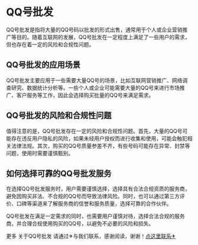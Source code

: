 # QQ号批发

QQ号批发是指将大量的QQ号码以批发的形式出售，通常用于个人或企业营销推广等目的。随着互联网的发展，QQ号批发在一定程度上满足了一些用户的需求，但也存在着一定的风险和合规性问题。

## QQ号批发的应用场景

QQ号批发主要应用于一些需要大量QQ号的场景，比如互联网营销推广、网络调查研究、数据统计分析等。一些个人或企业可能需要大量的QQ号来进行市场推广、客户服务等工作，因此会选择购买批量的QQ号来满足需求。

## QQ号批发的风险和合规性问题

值得注意的是，QQ号批发存在一定的风险和合规性问题。首先，大量的QQ号可能存在违反用户隐私的风险，如果未经用户授权而进行收集和使用，可能会触犯相关法律法规。其次，购买的QQ号质量参差不齐，有些号码可能存在异常、封禁等问题，使用时需要谨慎甄别。

## 如何选择可靠的QQ号批发服务

在选择QQ号批发服务时，用户需要谨慎选择，选择具有合法合规资质的服务商，避免因购买非法、不合规的QQ号而导致法律风险。同时，也可以通过第三方评价、口碑等渠道来了解服务商的信誉和服务质量，选择可靠的合作伙伴。

QQ号批发在满足一定需求的同时，也需要用户谨慎对待，选择合法合规的服务商，并合理合规使用购买的QQ号，以避免不必要的风险和损失。

更多 关于QQ号批发 请通过✈与我们联系，感谢阅读，谢谢！[点这里联系✈](https://ww.k02.cc)